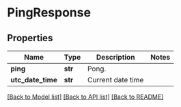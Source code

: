 # PingResponse

## Properties
Name | Type | Description | Notes
------------ | ------------- | ------------- | -------------
**ping** | **str** | Pong. | 
**utc_date_time** | **str** | Current date time | 

[[Back to Model list]](../README.md#documentation-for-models) [[Back to API list]](../README.md#documentation-for-api-endpoints) [[Back to README]](../README.md)


